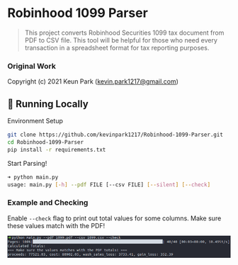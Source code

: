 # Robinhood 1099 Parser

> This project converts Robinhood Securities 1099 tax document from PDF to CSV file. This tool will be helpful for those who need every transaction in a spreadsheet format for tax reporting purposes.


### Original Work

Copyright (c) 2021 Keun Park (kevin.park1217@gmail.com)

## 🚀 Running Locally

Environment Setup  
```bash
git clone https://github.com/kevinpark1217/Robinhood-1099-Parser.git
cd Robinhood-1099-Parser
pip install -r requirements.txt
```

Start Parsing!
```bash
➜ python main.py 
usage: main.py [-h] --pdf FILE [--csv FILE] [--silent] [--check]
```

### Example and Checking

Enable `--check` flag to print out total values for some columns. Make sure these values match with the PDF!

![Example Screenshot](./example.png)